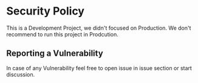 # Security Policy
This is a Development Project, we didn't focused on Production. We don't recommend to run this project in Prodcution.

## Reporting a Vulnerability

In case of any Vulnerability feel free to open issue in issue section or start discussion.
